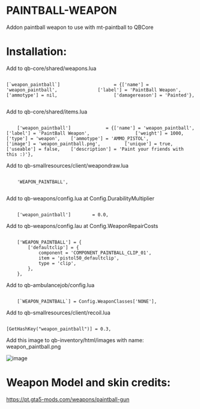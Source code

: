 # PAINTBALL-WEAPON
Addon paintball weapon to use with mt-paintball to QBCore

# Installation:
Add to qb-core/shared/weapons.lua

```

[`weapon_paintball`]					= {['name'] = 'weapon_paintball',				['label'] = 'PaintBall Weapon',						['ammotype'] = nil,						['damagereason'] = 'Painted'},
  
```

Add to qb-core/shared/items.lua

```

	['weapon_paintball'] 			 = {['name'] = 'weapon_paintball', 		 	  	['label'] = 'PaintBall Weapon', 			    ['weight'] = 1000, 		['type'] = 'weapon', 	['ammotype'] = 'AMMO_PISTOL',			['image'] = 'weapon_paintball.png', 		['unique'] = true, 		['useable'] = false, 	['description'] = 'Paint your friends with this :)'},

```

Add to qb-smallresources/client/weapondraw.lua

```

	'WEAPON_PAINTBALL',
  
```

Add to qb-weapons/config.lua at Config.DurabilityMultiplier

```

    ['weapon_paintball'] 		= 0.0,

```

Add to qb-weapons/config.lau at Config.WeaponRepairCosts

```

    ['WEAPON_PAINTBALL'] = {
        ['defaultclip'] = {
            component = 'COMPONENT_PAINTBALL_CLIP_01',
            item = 'pistol50_defaultclip',
            type = 'clip',
        },
    },

```

Add to qb-ambulancejob/config.lua

```

    [`WEAPON_PAINTBALL`] = Config.WeaponClasses['NONE'],

```

Add to qb-smallresources/client/recoil.lua

```

[GetHashKey("weapon_paintball")] = 0.3,

```

Add this image to qb-inventory/html/images with name: weapon_paintball.png

![image](https://user-images.githubusercontent.com/89866234/176016222-beeefeee-0973-47b2-b7ee-dc15a0ef5273.png)

# Weapon Model and skin credits:
https://pt.gta5-mods.com/weapons/paintball-gun
